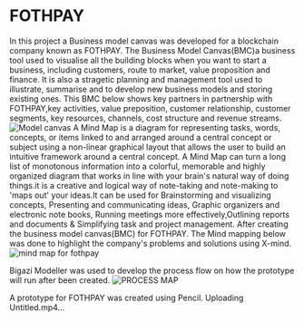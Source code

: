 # FOTHPAY
In this project a Business model canvas was developed for a blockchain company known as FOTHPAY.
The Business Model Canvas(BMC)a business tool used to visualise all the building blocks when you want to start a business, including customers, route to market, value proposition and finance. It is also a stragetic planning and management tool used to illustrate, summarise and to develop new business models and storing existing ones.
This BMC below shows key partners in partnership with FOTHPAY,key activities, value preposition, customer relationship, customer segments, key resources, channels, cost structure and revenue streams.
![Model canvas](https://user-images.githubusercontent.com/119592062/215353810-ceb1f82a-c0bb-42fb-84cb-ea26567f78a5.png)
A Mind Map is a diagram for representing tasks, words, concepts, or items linked to and arranged around a central concept or subject using a non-linear graphical layout that allows the user to build an intuitive framework around a central concept. A Mind Map can turn a long list of monotonous information into a colorful, memorable and highly organized diagram that works in line with your brain's natural way of doing things.it is a creative and logical way of note-taking and note-making to 'maps out' your ideas.It can be used for Brainstorming and visualizing concepts, Presenting and communicating ideas, Graphic organizers and electronic note books, Running meetings more effectively,Outlining reports and documents & Simplifying task and project management. After creating the business model canvas(BMC) for FOTHPAY.
The Mind mapping below was done to highlight the company's problems and solutions using X-mind.
 ![mind map for fothpay](https://user-images.githubusercontent.com/119592062/215354904-72fd5257-0c1f-42f9-9a7f-4a812206169c.png)

 Bigazi Modeller was used to develop the process flow on how the prototype will run after been created.
 ![PROCESS MAP](https://user-images.githubusercontent.com/119592062/215353920-f99eb087-5cec-4cca-81fc-40063d6b59c8.png)

 A prototype for FOTHPAY was created using Pencil.
 Uploading Untitled.mp4…

